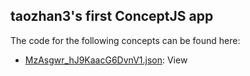 ## taozhan3's first ConceptJS app

The code for the following concepts can be found here: 

- [MzAsgwr\_hJ9KaacG6DvnV1.json](MzAsgwr_hJ9KaacG6DvnV1.json): View
